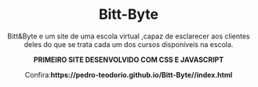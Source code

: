 <h1 align="center">Bitt-Byte</h1>
<p align="center">Bitt&amp;Byte e um site de uma  escola virtual ,capaz de esclarecer aos clientes deles do que se trata cada um dos cursos disponíveis na escola. 
<p/>

<p align="center"><strong>PRIMEIRO SITE DESENVOLVIDO COM CSS E JAVASCRIPT</strong></p>

<p align="center">Confira:<strong>https://pedro-teodorio.github.io/Bitt-Byte//index.html</strong></p>
